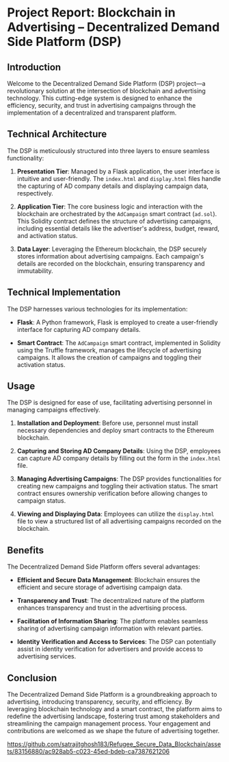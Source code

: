 # Project Report: Blockchain in Advertising – Decentralized Demand Side Platform (DSP)

## Introduction

Welcome to the Decentralized Demand Side Platform (DSP) project—a revolutionary solution at the intersection of blockchain and advertising technology. This cutting-edge system is designed to enhance the efficiency, security, and trust in advertising campaigns through the implementation of a decentralized and transparent platform.

## Technical Architecture

The DSP is meticulously structured into three layers to ensure seamless functionality:

1. **Presentation Tier**: Managed by a Flask application, the user interface is intuitive and user-friendly. The `index.html` and `display.html` files handle the capturing of AD company details and displaying campaign data, respectively.

2. **Application Tier**: The core business logic and interaction with the blockchain are orchestrated by the `AdCampaign` smart contract (`ad.sol`). This Solidity contract defines the structure of advertising campaigns, including essential details like the advertiser's address, budget, reward, and activation status.

3. **Data Layer**: Leveraging the Ethereum blockchain, the DSP securely stores information about advertising campaigns. Each campaign's details are recorded on the blockchain, ensuring transparency and immutability.

## Technical Implementation

The DSP harnesses various technologies for its implementation:

- **Flask**: A Python framework, Flask is employed to create a user-friendly interface for capturing AD company details.

- **Smart Contract**: The `AdCampaign` smart contract, implemented in Solidity using the Truffle framework, manages the lifecycle of advertising campaigns. It allows the creation of campaigns and toggling their activation status.

## Usage

The DSP is designed for ease of use, facilitating advertising personnel in managing campaigns effectively.

1. **Installation and Deployment**: Before use, personnel must install necessary dependencies and deploy smart contracts to the Ethereum blockchain.

2. **Capturing and Storing AD Company Details**: Using the DSP, employees can capture AD company details by filling out the form in the `index.html` file.

3. **Managing Advertising Campaigns**: The DSP provides functionalities for creating new campaigns and toggling their activation status. The smart contract ensures ownership verification before allowing changes to campaign status.

4. **Viewing and Displaying Data**: Employees can utilize the `display.html` file to view a structured list of all advertising campaigns recorded on the blockchain.

## Benefits

The Decentralized Demand Side Platform offers several advantages:

- **Efficient and Secure Data Management**: Blockchain ensures the efficient and secure storage of advertising campaign data.

- **Transparency and Trust**: The decentralized nature of the platform enhances transparency and trust in the advertising process.

- **Facilitation of Information Sharing**: The platform enables seamless sharing of advertising campaign information with relevant parties.

- **Identity Verification and Access to Services**: The DSP can potentially assist in identity verification for advertisers and provide access to advertising services.

## Conclusion

The Decentralized Demand Side Platform is a groundbreaking approach to advertising, introducing transparency, security, and efficiency. By leveraging blockchain technology and a smart contract, the platform aims to redefine the advertising landscape, fostering trust among stakeholders and streamlining the campaign management process. Your engagement and contributions are welcomed as we shape the future of advertising together.



https://github.com/satrajitghosh183/Refugee_Secure_Data_Blockchain/assets/83156880/ac928ab5-c023-45ed-bdeb-ca7387621206



